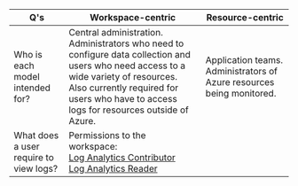 Q's | Workspace-centric | Resource-centric
--- | ----------------- | ----------------
Who is each model intended for? | Central administration. Administrators who need to configure data collection and users who need access to a wide variety of resources. Also currently required for users who have to access logs for resources outside of Azure. | Application teams. Administrators of Azure resources being monitored.
What does a user require to view logs? | Permissions to the workspace: <br><a href="https://docs.microsoft.com/en-us/azure/role-based-access-control/built-in-roles#log-analytics-contributor">Log Analytics Contributor</a><br><a href="https://docs.microsoft.com/en-us/azure/role-based-access-control/built-in-roles#log-analytics-reader">Log Analytics Reader</a>

